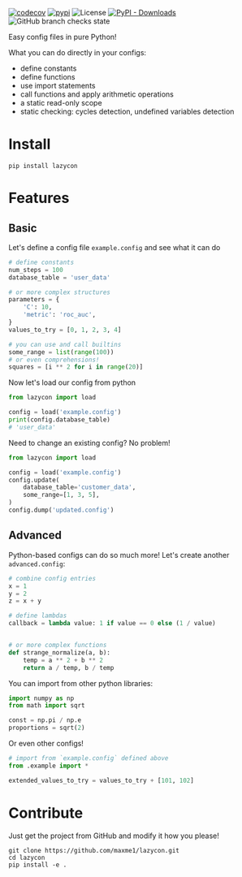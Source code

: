 [![codecov](https://codecov.io/gh/maxme1/lazycon/branch/master/graph/badge.svg)](https://codecov.io/gh/maxme1/lazycon)
[![pypi](https://img.shields.io/pypi/v/lazycon?logo=pypi&label=PyPi)](https://pypi.org/project/lazycon/)
![License](https://img.shields.io/github/license/maxme1/lazycon)
[![PyPI - Downloads](https://img.shields.io/pypi/dm/lazycon)](https://pypi.org/project/lazycon/)
![GitHub branch checks state](https://img.shields.io/github/checks-status/maxme1/lazycon/master)

Easy config files in pure Python!

What you can do directly in your configs:

- define constants
- define functions
- use import statements
- call functions and apply arithmetic operations
- a static read-only scope
- static checking: cycles detection, undefined variables detection

# Install

```shell
pip install lazycon
```

# Features

## Basic

Let's define a config file `example.config` and see what it can do

```python
# define constants
num_steps = 100
database_table = 'user_data'

# or more complex structures
parameters = {
    'C': 10,
    'metric': 'roc_auc',
}
values_to_try = [0, 1, 2, 3, 4]

# you can use and call builtins
some_range = list(range(100))
# or even comprehensions!
squares = [i ** 2 for i in range(20)]
```

Now let's load our config from python

```python
from lazycon import load

config = load('example.config')
print(config.database_table)
# 'user_data'
```

Need to change an existing config? No problem!

```python
from lazycon import load

config = load('example.config')
config.update(
    database_table='customer_data',
    some_range=[1, 3, 5],
)
config.dump('updated.config')
```

## Advanced

Python-based configs can do so much more! Let's create another `advanced.config`:

```python
# combine config entries
x = 1
y = 2
z = x + y

# define lambdas
callback = lambda value: 1 if value == 0 else (1 / value)


# or more complex functions
def strange_normalize(a, b):
    temp = a ** 2 + b ** 2
    return a / temp, b / temp
```

You can import from other python libraries:

```python
import numpy as np
from math import sqrt

const = np.pi / np.e
proportions = sqrt(2)
```

Or even other configs!

```python
# import from `example.config` defined above
from .example import *

extended_values_to_try = values_to_try + [101, 102]
```

# Contribute

Just get the project from GitHub and modify it how you please!

```shell
git clone https://github.com/maxme1/lazycon.git
cd lazycon
pip install -e .
```
